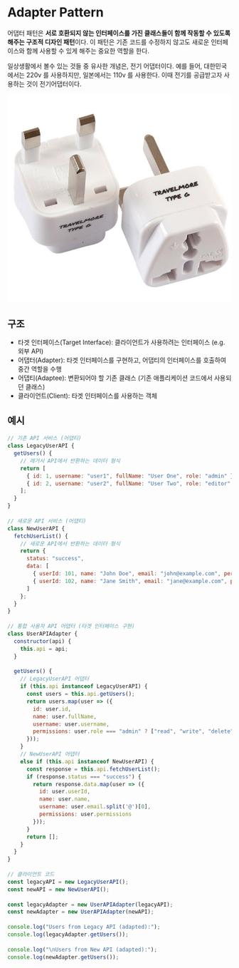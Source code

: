 # Adapter Pattern

어댑터 패턴은 **서로 호환되지 않는 인터페이스를 가진 클래스들이 함께 작동할 수 있도록 해주는 구조적 디자인 패턴**이다. 이 패턴은 기존 코드를 수정하지 않고도 새로운 인터페이스와 함께 사용할 수 있게 해주는 중요한 역할을 한다.

일상생활에서 볼수 있는 것들 중 유사한 개념은, 전기 어댑터이다. 예를 들어, 대한민국에서는 220v 를 사용하지만, 일본에서는 110v 를 사용한다. 이때 전기를 공급받고자 사용하는 것이 전기어댑터이다.

![](/Design_Pattern/img/dp_adapter_pattern_electric_adapter.png)

## 구조
- 타겟 인터페이스(Target Interface): 클라이언트가 사용하려는 인터페이스 (e.g. 외부 API)
- 어댑터(Adapter): 타겟 인터페이스를 구현하고, 어댑티의 인터페이스를 호출하여 중간 역할을 수행
- 어댑티(Adaptee): 변환되어야 할 기존 클래스 (기존 애플리케이션 코드에서 사용되던 클래스)
- 클라이언트(Client): 타겟 인터페이스를 사용하는 객체

## 예시

```js
// 기존 API 서비스 (어댑티)
class LegacyUserAPI {
  getUsers() {
    // 레거시 API에서 반환하는 데이터 형식
    return [
      { id: 1, username: "user1", fullName: "User One", role: "admin" },
      { id: 2, username: "user2", fullName: "User Two", role: "editor" }
    ];
  }
}

// 새로운 API 서비스 (어댑티)
class NewUserAPI {
  fetchUserList() {
    // 새로운 API에서 반환하는 데이터 형식
    return {
      status: "success",
      data: [
        { userId: 101, name: "John Doe", email: "john@example.com", permissions: ["read", "write"] },
        { userId: 102, name: "Jane Smith", email: "jane@example.com", permissions: ["read"] }
      ]
    };
  }
}

// 통합 사용자 API 어댑터 (타겟 인터페이스 구현)
class UserAPIAdapter {
  constructor(api) {
    this.api = api;
  }

  getUsers() {
    // LegacyUserAPI 어댑터
    if (this.api instanceof LegacyUserAPI) {
      const users = this.api.getUsers();
      return users.map(user => ({
        id: user.id,
        name: user.fullName,
        username: user.username,
        permissions: user.role === "admin" ? ["read", "write", "delete"] : ["read"]
      }));
    }
    // NewUserAPI 어댑터
    else if (this.api instanceof NewUserAPI) {
      const response = this.api.fetchUserList();
      if (response.status === "success") {
        return response.data.map(user => ({
          id: user.userId,
          name: user.name,
          username: user.email.split('@')[0],
          permissions: user.permissions
        }));
      }
      return [];
    }
  }
}

// 클라이언트 코드
const legacyAPI = new LegacyUserAPI();
const newAPI = new NewUserAPI();

const legacyAdapter = new UserAPIAdapter(legacyAPI);
const newAdapter = new UserAPIAdapter(newAPI);

console.log("Users from Legacy API (adapted):");
console.log(legacyAdapter.getUsers());

console.log("\nUsers from New API (adapted):");
console.log(newAdapter.getUsers());

```